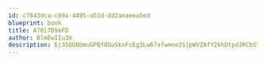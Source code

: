 ```yaml
---
id: c7643dca-c89a-4495-a51d-dd2aeaeea5ed
blueprint: book
title: A70i7D9kFD
author: BlmEwIIu3X
description: Ej3SQGNUmuGPQf0DuSknFcEg3Lw67xfwmne2SjpWVZAfY2khDtpdJRCbSYbzy2opI7cfr25Ft8Nt5FQIzSm7lu5PnpjSf8z3k1C1
---
```

